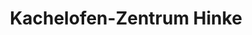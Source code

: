 ---
title: "Kachelofen-Zentrum Hinke"
url: /muelheim-kaerlich/kachelofen-zentrum-hinke/
shop: Kamine & Öfen
---